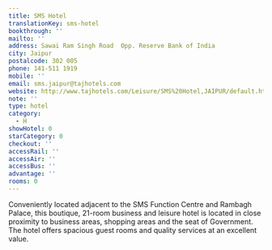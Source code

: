 ```yaml
---
title: SMS Hotel
translationKey: sms-hotel
bookthrough: ''
mailto: ''
address: Sawai Ram Singh Road  Opp. Reserve Bank of India
city: Jaipur
postalcode: 302 005
phone: 141-511 1919
mobile: ''
email: sms.jaipur@tajhotels.com
website: http://www.tajhotels.com/Leisure/SMS%20Hotel,JAIPUR/default.htm
note: ''
type: hotel
category:
  - H
showHotel: 0
starCategory: 0
checkout: ''
accessRail: ''
accessAir: ''
accessBus: ''
advantage: ''
rooms: 0
---
```

Conveniently located adjacent to the SMS Function Centre and Rambagh Palace, this boutique, 21-room business and leisure hotel is located in close proximity to business areas, shopping areas and the seat of Government.     The hotel offers spacious guest rooms and quality services at an excellent value.